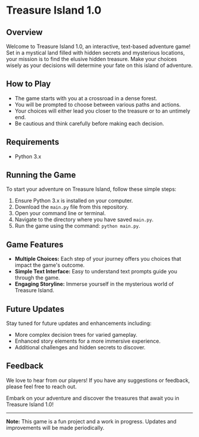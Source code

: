 # Treasure Island 1.0

## Overview
Welcome to Treasure Island 1.0, an interactive, text-based adventure game! Set in a mystical land filled with hidden secrets and mysterious locations, your mission is to find the elusive hidden treasure. Make your choices wisely as your decisions will determine your fate on this island of adventure.

## How to Play
- The game starts with you at a crossroad in a dense forest.
- You will be prompted to choose between various paths and actions.
- Your choices will either lead you closer to the treasure or to an untimely end.
- Be cautious and think carefully before making each decision.

## Requirements
- Python 3.x

## Running the Game
To start your adventure on Treasure Island, follow these simple steps:
1. Ensure Python 3.x is installed on your computer.
2. Download the `main.py` file from this repository.
3. Open your command line or terminal.
4. Navigate to the directory where you have saved `main.py`.
5. Run the game using the command: `python main.py`.

## Game Features
- **Multiple Choices:** Each step of your journey offers you choices that impact the game's outcome.
- **Simple Text Interface:** Easy to understand text prompts guide you through the game.
- **Engaging Storyline:** Immerse yourself in the mysterious world of Treasure Island.

## Future Updates
Stay tuned for future updates and enhancements including:
- More complex decision trees for varied gameplay.
- Enhanced story elements for a more immersive experience.
- Additional challenges and hidden secrets to discover.

## Feedback
We love to hear from our players! If you have any suggestions or feedback, please feel free to reach out.

Embark on your adventure and discover the treasures that await you in Treasure Island 1.0!

---

**Note:** This game is a fun project and a work in progress. Updates and improvements will be made periodically.

